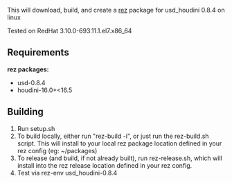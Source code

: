 This will download, build, and create a [rez](http://nerdvegas.github.io/rez/) package for usd_houdini 0.8.4 on linux

Tested on RedHat 3.10.0-693.11.1.el7.x86_64

## Requirements

**rez packages:**

 - usd-0.8.4
 - houdini-16.0+<16.5

## Building

 1. Run setup.sh
 2. To build locally, either run "rez-build -i", or just run the rez-build.sh script.  This will install to your local rez package location defined in your rez config (eg: ~/packages)
 3. To release (and build, if not already built), run rez-release.sh, which will install into the rez release location defined in your rez config.
 4. Test via rez-env usd_houdini-0.8.4
